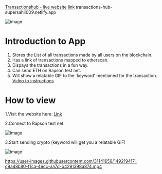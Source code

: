 [Transactionshub - live website link](transactions-hub-supersahil009.netlify.app)
transactions-hub-supersahil009.netlify.app

![image](https://user-images.githubusercontent.com/31141656/148694881-5f661f74-c6d6-4563-985d-4ccb7930780e.png)

<h1>Introduction to App</h1>

1. Stores the List of all transactions made by all users on the blockchain.
2. Has a link of transactions mapped to etherscan.
3. Dispays the transactions in a fun way.
4. Can send ETH on Rapson test net.
5. Will show a relatable GIF to the 'keyword' mentioned for the transaction.
[Video to instructions](https://drive.google.com/file/d/1WRPxbq30NcN3X-h_8B0G6ZkSyl0xaCha/view?usp=sharing)

<h1>How to view</h1>

1.Visit the website here: [Link](transactions-hub-supersahil009.netlify.app)

2.Connect to Rapson test net.

![image](https://user-images.githubusercontent.com/31141656/148695001-58b22191-de4b-4f4b-b713-411de21c63a7.png)


3.Start sending crypto
(keyword will get you a relatable GIF)

![image](https://user-images.githubusercontent.com/31141656/148694949-68a8370e-4877-468d-9506-ad21c57a94ca.png)


https://user-images.githubusercontent.com/31141656/149219417-c9a48b80-f1ca-4ecc-aa7d-b4291398a874.mp4

